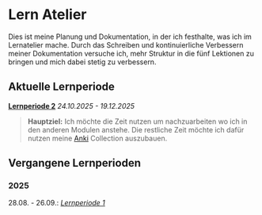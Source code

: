 # Lern Atelier

Dies ist meine Planung und Dokumentation, in der ich festhalte, was ich im Lernatelier mache.
Durch das Schreiben und kontinuierliche Verbessern meiner Dokumentation versuche ich, mehr Struktur in die fünf Lektionen zu bringen und mich dabei stetig zu verbessern.

## Aktuelle Lernperiode

[**Lernperiode 2**](Lernperiode-2.md)
*24.10.2025 - 19.12.2025*

> **Hauptziel:**
> Ich möchte die Zeit nutzen um nachzuarbeiten wo ich in den anderen Modulen anstehe. Die restliche Zeit möchte ich dafür nutzen meine [Anki](https://apps.ankiweb.net/) Collection auszubauen.

## Vergangene Lernperioden

### 2025

28.08. - 26.09.: [*Lernperiode 1*](Lernperiode-1.md)
